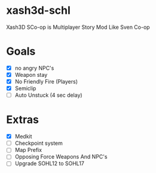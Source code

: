 # xash3d-schl
Xash3D SCo-op is Multiplayer Story Mod Like Sven Co-op

# Goals
- [x] no angry NPC's
- [x] Weapon stay
- [x] No Friendly Fire (Players)
- [x] Semiclip
- [ ] Auto Unstuck (4 sec delay)

# Extras
- [x] Medkit
- [ ] Checkpoint system
- [ ] Map Prefix
- [ ] Opposing Force Weapons And NPC's
- [ ] Upgrade SOHL12 to SOHL17
